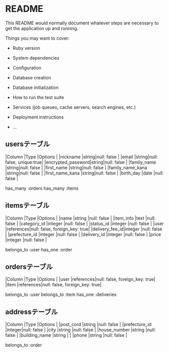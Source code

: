 # README

This README would normally document whatever steps are necessary to get the
application up and running.

Things you may want to cover:

* Ruby version

* System dependencies

* Configuration

* Database creation

* Database initialization

* How to run the test suite

* Services (job queues, cache servers, search engines, etc.)

* Deployment instructions

* ...

## usersテーブル
|Column            |Type  |Options                 |
|nickname          |string|null: false             |
|email             |string|null: false, unique:true|
|encrypted_password|string|null: false             |
|family_name       |string|null: false             |
|first_name        |string|null: false             |
|family_name_kana  |string|null: false             |
|first_name_kana   |string|null: false             |
|birth_day         |date  |null: false             |

has_many :orders
has_many :items

## itemsテーブル
|Column         |Type      |Options                       |
|name           |string    |null: false                   |
|item_info      |text      |null: false                   |
|category_id    |integer   |null: false                   |
|status_id      |integer   |null: false                   |
|user           |references|null: false, foreign_key: true|
|delivery_fee_id|integer   |null: false                   |
|prefecture_id  |integer   |null: false                   |
|delivery_id    |integer   |null: false                   |
|price          |integer   |null: false                   |

belongs_to :user
has_one :order

## ordersテーブル
|Column   |Type      |Options                       |
|user     |references|null: false, foreign_key: true|
|item     |references|null: false, foreign_key: true|

belongs_to :user
belongs_to :item
has_one :deliveries

## addressテーブル
|Column          |Type   |Options                       |
|post_cord       |string |null: false                   |
|prefecture_id   |integer|null: false                   |
|city            |string |null: false                   |
|house_number    |string |null: false                   |
|building_name   |string |                              |
|phone           |string |null: false                   |

belongs_to :order